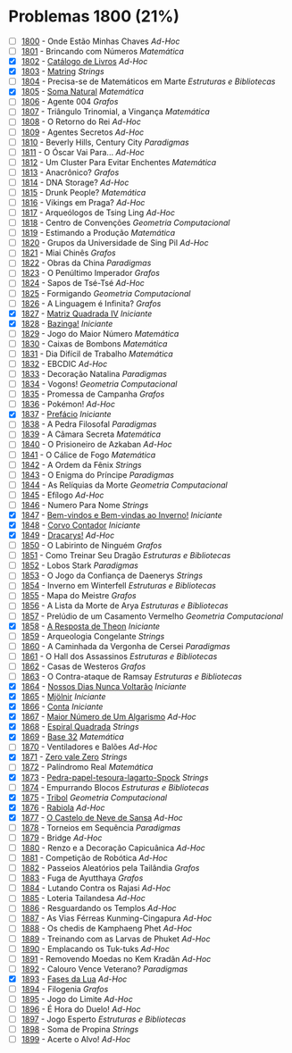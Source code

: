 # Problemas 1800 (21%)

  - [ ]  [1800](https://www.beecrowd.com.br/judge/pt/problems/view/1800) - Onde Estão Minhas Chaves *Ad-Hoc*
  - [ ]  [1801](https://www.beecrowd.com.br/judge/pt/problems/view/1801) - Brincando com Números *Matemática*
  - [x]  [1802](https://www.beecrowd.com.br/judge/pt/problems/view/1802) - [Catálogo de Livros](https://github.com/potigol/uoj-potigol/blob/master/src/1800/1802.poti) *Ad-Hoc*
  - [x]  [1803](https://www.beecrowd.com.br/judge/pt/problems/view/1803) - [Matring](https://github.com/potigol/uoj-potigol/blob/master/src/1800/1803.poti) *Strings*
  - [ ]  [1804](https://www.beecrowd.com.br/judge/pt/problems/view/1804) - Precisa-se de Matemáticos em Marte *Estruturas e Bibliotecas*
  - [x]  [1805](https://www.beecrowd.com.br/judge/pt/problems/view/1805) - [Soma Natural](https://github.com/potigol/uoj-potigol/blob/master/src/1800/1805.poti) *Matemática*
  - [ ]  [1806](https://www.beecrowd.com.br/judge/pt/problems/view/1806) - Agente 004 *Grafos*
  - [ ]  [1807](https://www.beecrowd.com.br/judge/pt/problems/view/1807) - Triângulo Trinomial, a Vingança *Matemática*
  - [ ]  [1808](https://www.beecrowd.com.br/judge/pt/problems/view/1808) - O Retorno do Rei *Ad-Hoc*
  - [ ]  [1809](https://www.beecrowd.com.br/judge/pt/problems/view/1809) - Agentes Secretos *Ad-Hoc*
  - [ ]  [1810](https://www.beecrowd.com.br/judge/pt/problems/view/1810) - Beverly Hills, Century City *Paradigmas*
  - [ ]  [1811](https://www.beecrowd.com.br/judge/pt/problems/view/1811) - O Óscar Vai Para... *Ad-Hoc*
  - [ ]  [1812](https://www.beecrowd.com.br/judge/pt/problems/view/1812) - Um Cluster Para Evitar Enchentes *Matemática*
  - [ ]  [1813](https://www.beecrowd.com.br/judge/pt/problems/view/1813) - Anacrônico? *Grafos*
  - [ ]  [1814](https://www.beecrowd.com.br/judge/pt/problems/view/1814) - DNA Storage? *Ad-Hoc*
  - [ ]  [1815](https://www.beecrowd.com.br/judge/pt/problems/view/1815) - Drunk People? *Matemática*
  - [ ]  [1816](https://www.beecrowd.com.br/judge/pt/problems/view/1816) - Vikings em Praga? *Ad-Hoc*
  - [ ]  [1817](https://www.beecrowd.com.br/judge/pt/problems/view/1817) - Arqueólogos de Tsing Ling *Ad-Hoc*
  - [ ]  [1818](https://www.beecrowd.com.br/judge/pt/problems/view/1818) - Centro de Convenções *Geometria Computacional*
  - [ ]  [1819](https://www.beecrowd.com.br/judge/pt/problems/view/1819) - Estimando a Produção *Matemática*
  - [ ]  [1820](https://www.beecrowd.com.br/judge/pt/problems/view/1820) - Grupos da Universidade de Sing Pil *Ad-Hoc*
  - [ ]  [1821](https://www.beecrowd.com.br/judge/pt/problems/view/1821) - Miai Chinês *Grafos*
  - [ ]  [1822](https://www.beecrowd.com.br/judge/pt/problems/view/1822) - Obras da China *Paradigmas*
  - [ ]  [1823](https://www.beecrowd.com.br/judge/pt/problems/view/1823) - O Penúltimo Imperador *Grafos*
  - [ ]  [1824](https://www.beecrowd.com.br/judge/pt/problems/view/1824) - Sapos de Tsé-Tsé *Ad-Hoc*
  - [ ]  [1825](https://www.beecrowd.com.br/judge/pt/problems/view/1825) - Formigando *Geometria Computacional*
  - [ ]  [1826](https://www.beecrowd.com.br/judge/pt/problems/view/1826) - A Linguagem é Infinita? *Grafos*
  - [x]  [1827](https://www.beecrowd.com.br/judge/pt/problems/view/1827) - [Matriz Quadrada IV](https://github.com/potigol/uoj-potigol/blob/master/src/1800/1827.poti) *Iniciante*
  - [x]  [1828](https://www.beecrowd.com.br/judge/pt/problems/view/1828) - [Bazinga!](https://github.com/potigol/uoj-potigol/blob/master/src/1800/1828.poti) *Iniciante*
  - [ ]  [1829](https://www.beecrowd.com.br/judge/pt/problems/view/1829) - Jogo do Maior Número *Matemática*
  - [ ]  [1830](https://www.beecrowd.com.br/judge/pt/problems/view/1830) - Caixas de Bombons *Matemática*
  - [ ]  [1831](https://www.beecrowd.com.br/judge/pt/problems/view/1831) - Dia Difícil de Trabalho *Matemática*
  - [ ]  [1832](https://www.beecrowd.com.br/judge/pt/problems/view/1832) - EBCDIC *Ad-Hoc*
  - [ ]  [1833](https://www.beecrowd.com.br/judge/pt/problems/view/1833) - Decoração Natalina *Paradigmas*
  - [ ]  [1834](https://www.beecrowd.com.br/judge/pt/problems/view/1834) - Vogons! *Geometria Computacional*
  - [ ]  [1835](https://www.beecrowd.com.br/judge/pt/problems/view/1835) - Promessa de Campanha *Grafos*
  - [ ]  [1836](https://www.beecrowd.com.br/judge/pt/problems/view/1836) - Pokémon! *Ad-Hoc*
  - [x]  [1837](https://www.beecrowd.com.br/judge/pt/problems/view/1837) - [Prefácio](https://github.com/potigol/uoj-potigol/blob/master/src/1800/1837.poti) *Iniciante*
  - [ ]  [1838](https://www.beecrowd.com.br/judge/pt/problems/view/1838) - A Pedra Filosofal *Paradigmas*
  - [ ]  [1839](https://www.beecrowd.com.br/judge/pt/problems/view/1839) - A Câmara Secreta *Matemática*
  - [ ]  [1840](https://www.beecrowd.com.br/judge/pt/problems/view/1840) - O Prisioneiro de Azkaban *Ad-Hoc*
  - [ ]  [1841](https://www.beecrowd.com.br/judge/pt/problems/view/1841) - O Cálice de Fogo *Matemática*
  - [ ]  [1842](https://www.beecrowd.com.br/judge/pt/problems/view/1842) - A Ordem da Fênix *Strings*
  - [ ]  [1843](https://www.beecrowd.com.br/judge/pt/problems/view/1843) - O Enigma do Príncipe *Paradigmas*
  - [ ]  [1844](https://www.beecrowd.com.br/judge/pt/problems/view/1844) - As Relíquias da Morte *Geometria Computacional*
  - [ ]  [1845](https://www.beecrowd.com.br/judge/pt/problems/view/1845) - Efílogo *Ad-Hoc*
  - [ ]  [1846](https://www.beecrowd.com.br/judge/pt/problems/view/1846) - Numero Para Nome *Strings*
  - [x]  [1847](https://www.beecrowd.com.br/judge/pt/problems/view/1847) - [Bem-vindos e Bem-vindas ao Inverno!](https://github.com/potigol/uoj-potigol/blob/master/src/1800/1847.poti) *Iniciante*
  - [x]  [1848](https://www.beecrowd.com.br/judge/pt/problems/view/1848) - [Corvo Contador](https://github.com/potigol/uoj-potigol/blob/master/src/1800/1848.poti) *Iniciante*
  - [x]  [1849](https://www.beecrowd.com.br/judge/pt/problems/view/1849) - [Dracarys!](https://github.com/potigol/uoj-potigol/blob/master/src/1800/1849.poti) *Ad-Hoc*
  - [ ]  [1850](https://www.beecrowd.com.br/judge/pt/problems/view/1850) - O Labirinto de Ninguém *Grafos*
  - [ ]  [1851](https://www.beecrowd.com.br/judge/pt/problems/view/1851) - Como Treinar Seu Dragão *Estruturas e Bibliotecas*
  - [ ]  [1852](https://www.beecrowd.com.br/judge/pt/problems/view/1852) - Lobos Stark *Paradigmas*
  - [ ]  [1853](https://www.beecrowd.com.br/judge/pt/problems/view/1853) - O Jogo da Confiança de Daenerys *Strings*
  - [ ]  [1854](https://www.beecrowd.com.br/judge/pt/problems/view/1854) - Inverno em Winterfell *Estruturas e Bibliotecas*
  - [ ]  [1855](https://www.beecrowd.com.br/judge/pt/problems/view/1855) - Mapa do Meistre *Grafos*
  - [ ]  [1856](https://www.beecrowd.com.br/judge/pt/problems/view/1856) - A Lista da Morte de Arya *Estruturas e Bibliotecas*
  - [ ]  [1857](https://www.beecrowd.com.br/judge/pt/problems/view/1857) - Prelúdio de um Casamento Vermelho *Geometria Computacional*
  - [x]  [1858](https://www.beecrowd.com.br/judge/pt/problems/view/1858) - [A Resposta de Theon](https://github.com/potigol/uoj-potigol/blob/master/src/1800/1858.poti) *Iniciante*
  - [ ]  [1859](https://www.beecrowd.com.br/judge/pt/problems/view/1859) - Arqueologia Congelante *Strings*
  - [ ]  [1860](https://www.beecrowd.com.br/judge/pt/problems/view/1860) - A Caminhada da Vergonha de Cersei *Paradigmas*
  - [ ]  [1861](https://www.beecrowd.com.br/judge/pt/problems/view/1861) - O Hall dos Assassinos *Estruturas e Bibliotecas*
  - [ ]  [1862](https://www.beecrowd.com.br/judge/pt/problems/view/1862) - Casas de Westeros *Grafos*
  - [ ]  [1863](https://www.beecrowd.com.br/judge/pt/problems/view/1863) - O Contra-ataque de Ramsay *Estruturas e Bibliotecas*
  - [x]  [1864](https://www.beecrowd.com.br/judge/pt/problems/view/1864) - [Nossos Dias Nunca Voltarão](https://github.com/potigol/uoj-potigol/blob/master/src/1800/1864.poti) *Iniciante*
  - [x]  [1865](https://www.beecrowd.com.br/judge/pt/problems/view/1865) - [Mjölnir](https://github.com/potigol/uoj-potigol/blob/master/src/1800/1865.poti) *Iniciante*
  - [x]  [1866](https://www.beecrowd.com.br/judge/pt/problems/view/1866) - [Conta](https://github.com/potigol/uoj-potigol/blob/master/src/1800/1866.poti) *Iniciante*
  - [x]  [1867](https://www.beecrowd.com.br/judge/pt/problems/view/1867) - [Maior Número de Um Algarismo](https://github.com/potigol/uoj-potigol/blob/master/src/1800/1867.poti) *Ad-Hoc*
  - [x]  [1868](https://www.beecrowd.com.br/judge/pt/problems/view/1868) - [Espiral Quadrada](https://github.com/potigol/uoj-potigol/blob/master/src/1800/1868.poti) *Strings*
  - [x]  [1869](https://www.beecrowd.com.br/judge/pt/problems/view/1869) - [Base 32](https://github.com/potigol/uoj-potigol/blob/master/src/1800/1869.poti) *Matemática*
  - [ ]  [1870](https://www.beecrowd.com.br/judge/pt/problems/view/1870) - Ventiladores e Balões *Ad-Hoc*
  - [x]  [1871](https://www.beecrowd.com.br/judge/pt/problems/view/1871) - [Zero vale Zero](https://github.com/potigol/uoj-potigol/blob/master/src/1800/1871.poti) *Strings*
  - [ ]  [1872](https://www.beecrowd.com.br/judge/pt/problems/view/1872) - Palíndromo Real *Matemática*
  - [x]  [1873](https://www.beecrowd.com.br/judge/pt/problems/view/1873) - [Pedra-papel-tesoura-lagarto-Spock](https://github.com/potigol/uoj-potigol/blob/master/src/1800/1873.poti) *Strings*
  - [ ]  [1874](https://www.beecrowd.com.br/judge/pt/problems/view/1874) - Empurrando Blocos *Estruturas e Bibliotecas*
  - [x]  [1875](https://www.beecrowd.com.br/judge/pt/problems/view/1875) - [Tribol](https://github.com/potigol/uoj-potigol/blob/master/src/1800/1875.poti) *Geometria Computacional*
  - [x]  [1876](https://www.beecrowd.com.br/judge/pt/problems/view/1876) - [Rabiola](https://github.com/potigol/uoj-potigol/blob/master/src/1800/1876.poti) *Ad-Hoc*
  - [x]  [1877](https://www.beecrowd.com.br/judge/pt/problems/view/1877) - [O Castelo de Neve de Sansa](https://github.com/potigol/uoj-potigol/blob/master/src/1800/1877.poti) *Ad-Hoc*
  - [ ]  [1878](https://www.beecrowd.com.br/judge/pt/problems/view/1878) - Torneios em Sequência *Paradigmas*
  - [ ]  [1879](https://www.beecrowd.com.br/judge/pt/problems/view/1879) - Bridge *Ad-Hoc*
  - [ ]  [1880](https://www.beecrowd.com.br/judge/pt/problems/view/1880) - Renzo e a Decoração Capicuânica *Ad-Hoc*
  - [ ]  [1881](https://www.beecrowd.com.br/judge/pt/problems/view/1881) - Competição de Robótica *Ad-Hoc*
  - [ ]  [1882](https://www.beecrowd.com.br/judge/pt/problems/view/1882) - Passeios Aleatórios pela Tailândia *Grafos*
  - [ ]  [1883](https://www.beecrowd.com.br/judge/pt/problems/view/1883) - Fuga de Ayutthaya *Grafos*
  - [ ]  [1884](https://www.beecrowd.com.br/judge/pt/problems/view/1884) - Lutando Contra os Rajasi *Ad-Hoc*
  - [ ]  [1885](https://www.beecrowd.com.br/judge/pt/problems/view/1885) - Loteria Tailandesa *Ad-Hoc*
  - [ ]  [1886](https://www.beecrowd.com.br/judge/pt/problems/view/1886) - Resguardando os Templos *Ad-Hoc*
  - [ ]  [1887](https://www.beecrowd.com.br/judge/pt/problems/view/1887) - As Vias Férreas Kunming-Cingapura *Ad-Hoc*
  - [ ]  [1888](https://www.beecrowd.com.br/judge/pt/problems/view/1888) - Os chedis de Kamphaeng Phet *Ad-Hoc*
  - [ ]  [1889](https://www.beecrowd.com.br/judge/pt/problems/view/1889) - Treinando com as Larvas de Phuket *Ad-Hoc*
  - [ ]  [1890](https://www.beecrowd.com.br/judge/pt/problems/view/1890) - Emplacando os Tuk-tuks *Ad-Hoc*
  - [ ]  [1891](https://www.beecrowd.com.br/judge/pt/problems/view/1891) - Removendo Moedas no Kem Kradãn *Ad-Hoc*
  - [ ]  [1892](https://www.beecrowd.com.br/judge/pt/problems/view/1892) - Calouro Vence Veterano? *Paradigmas*
  - [x]  [1893](https://www.beecrowd.com.br/judge/pt/problems/view/1893) - [Fases da Lua](https://github.com/potigol/uoj-potigol/blob/master/src/1800/1893.poti) *Ad-Hoc*
  - [ ]  [1894](https://www.beecrowd.com.br/judge/pt/problems/view/1894) - Filogenia *Grafos*
  - [ ]  [1895](https://www.beecrowd.com.br/judge/pt/problems/view/1895) - Jogo do Limite *Ad-Hoc*
  - [ ]  [1896](https://www.beecrowd.com.br/judge/pt/problems/view/1896) - É Hora do Duelo! *Ad-Hoc*
  - [ ]  [1897](https://www.beecrowd.com.br/judge/pt/problems/view/1897) - Jogo Esperto *Estruturas e Bibliotecas*
  - [ ]  [1898](https://www.beecrowd.com.br/judge/pt/problems/view/1898) - Soma de Propina *Strings*
  - [ ]  [1899](https://www.beecrowd.com.br/judge/pt/problems/view/1899) - Acerte o Alvo! *Ad-Hoc*
